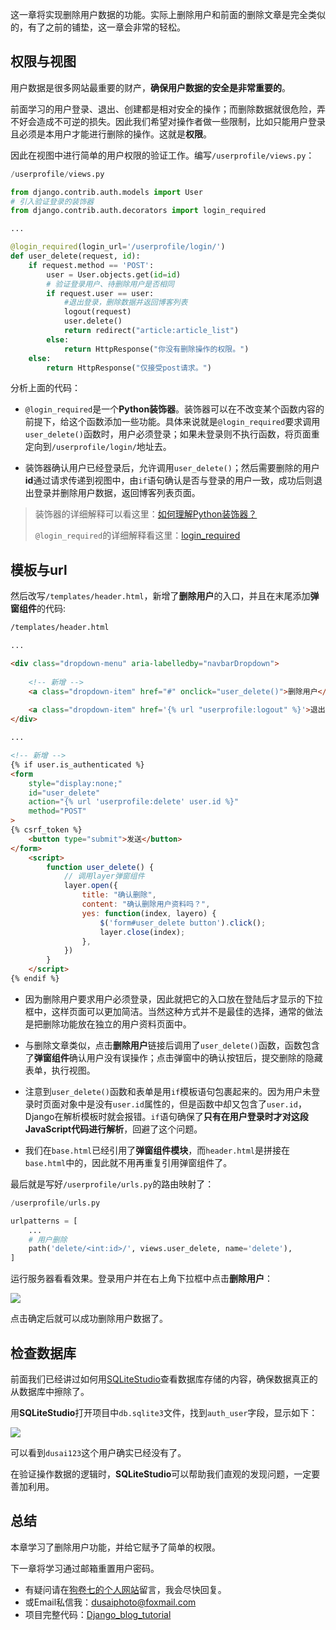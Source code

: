 这一章将实现删除用户数据的功能。实际上删除用户和前面的删除文章是完全类似的，有了之前的铺垫，这一章会非常的轻松。

## 权限与视图

用户数据是很多网站最重要的财产，**确保用户数据的安全是非常重要的**。

前面学习的用户登录、退出、创建都是相对安全的操作；而删除数据就很危险，弄不好会造成不可逆的损失。因此我们希望对操作者做一些限制，比如只能用户登录且必须是本用户才能进行删除的操作。这就是**权限**。

因此在视图中进行简单的用户权限的验证工作。编写`/userprofile/views.py`：

```python
/userprofile/views.py

from django.contrib.auth.models import User
# 引入验证登录的装饰器
from django.contrib.auth.decorators import login_required

...

@login_required(login_url='/userprofile/login/')
def user_delete(request, id):
    if request.method == 'POST':
        user = User.objects.get(id=id)
        # 验证登录用户、待删除用户是否相同
        if request.user == user:
            #退出登录，删除数据并返回博客列表
            logout(request)
            user.delete()
            return redirect("article:article_list")
        else:
            return HttpResponse("你没有删除操作的权限。")
    else:
        return HttpResponse("仅接受post请求。")
```

分析上面的代码：

- `@login_required`是一个**Python装饰器**。装饰器可以在不改变某个函数内容的前提下，给这个函数添加一些功能。具体来说就是`@login_required`要求调用`user_delete()`函数时，用户必须登录；如果未登录则不执行函数，将页面重定向到`/userprofile/login/`地址去。

- 装饰器确认用户已经登录后，允许调用`user_delete()`；然后需要删除的用户**id**通过请求传递到视图中，由`if`语句确认是否与登录的用户一致，成功后则退出登录并删除用户数据，返回博客列表页面。

> 装饰器的详细解释可以看这里：[如何理解Python装饰器？](https://www.zhihu.com/question/26930016)
>
> `@login_required`的详细解释看这里：[login_required](https://docs.djangoproject.com/en/2.1/topics/auth/default/#django.contrib.auth.decorators.login_required)

## 模板与url

然后改写`/templates/header.html`，新增了**删除用户**的入口，并且在末尾添加**弹窗组件**的代码:

```html
/templates/header.html

...

<div class="dropdown-menu" aria-labelledby="navbarDropdown">
    
    <!-- 新增 -->
    <a class="dropdown-item" href="#" onclick="user_delete()">删除用户</a>
    
    <a class="dropdown-item" href='{% url "userprofile:logout" %}'>退出登录</a>
</div>

...

<!-- 新增 -->
{% if user.is_authenticated %}
<form 
    style="display:none;" 
    id="user_delete"
    action="{% url 'userprofile:delete' user.id %}" 
    method="POST"
>
{% csrf_token %}
    <button type="submit">发送</button>
</form>
    <script>
        function user_delete() {
            // 调用layer弹窗组件
            layer.open({
                title: "确认删除",
                content: "确认删除用户资料吗？",
                yes: function(index, layero) {
                    $('form#user_delete button').click();
                    layer.close(index);
                },
            })
        }
    </script>
{% endif %}
```

- 因为删除用户要求用户必须登录，因此就把它的入口放在登陆后才显示的下拉框中，这样页面可以更加简洁。当然这种方式并不是最佳的选择，通常的做法是把删除功能放在独立的用户资料页面中。

- 与删除文章类似，点击**删除用户**链接后调用了`user_delete()`函数，函数包含了**弹窗组件**确认用户没有误操作；点击弹窗中的确认按钮后，提交删除的隐藏表单，执行视图。

- 注意到`user_delete()`函数和表单是用`if`模板语句包裹起来的。因为用户未登录时页面对象中是没有`user.id`属性的，但是函数中却又包含了`user.id`，Django在解析模板时就会报错。`if`语句确保了**只有在用户登录时才对这段JavaScript代码进行解析**，回避了这个问题。

- 我们在`base.html`已经引用了**弹窗组件模块**，而`header.html`是拼接在`base.html`中的，因此就不用再重复引用弹窗组件了。

最后就是写好`/userprofile/urls.py`的路由映射了：

```python
/userprofile/urls.py

urlpatterns = [
    ...
    # 用户删除
    path('delete/<int:id>/', views.user_delete, name='delete'),
]
```

运行服务器看看效果。登录用户并在右上角下拉框中点击**删除用户**：

![](https://blog.dusaiphoto.com/dusainet-7000K/t15-1.jpg)

点击确定后就可以成功删除用户数据了。

## 检查数据库

前面我们已经讲过如何用[SQLiteStudio](https://sqlitestudio.pl/index.rvt)查看数据库存储的内容，确保数据真正的从数据库中擦除了。

用**SQLiteStudio**打开项目中`db.sqlite3`文件，找到`auth_user`字段，显示如下：

![](https://blog.dusaiphoto.com/dusainet-7000K/t15-2.jpg)

可以看到`dusai123`这个用户确实已经没有了。

在验证操作数据的逻辑时，**SQLiteStudio**可以帮助我们直观的发现问题，一定要善加利用。

## 总结

本章学习了删除用户功能，并给它赋予了简单的权限。

下一章将学习通过邮箱重置用户密码。

- 有疑问请在[狗卷七的个人网站](http://www.dusaiphoto.com)留言，我会尽快回复。
- 或Email私信我：dusaiphoto@foxmail.com
- 项目完整代码：[Django_blog_tutorial](https://github.com/stacklens/django_blog_tutorial)
